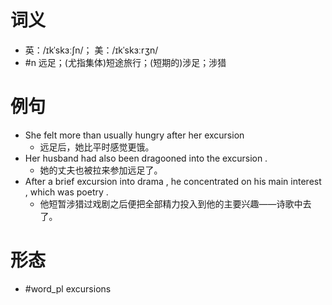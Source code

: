 # 词义
- 英：/ɪkˈskɜːʃn/； 美：/ɪkˈskɜːrʒn/
- #n 远足；(尤指集体)短途旅行；(短期的)涉足；涉猎
# 例句
- She felt more than usually hungry after her excursion
	- 远足后，她比平时感觉更饿。
- Her husband had also been dragooned into the excursion .
	- 她的丈夫也被拉来参加远足了。
- After a brief excursion into drama , he concentrated on his main interest , which was poetry .
	- 他短暂涉猎过戏剧之后便把全部精力投入到他的主要兴趣——诗歌中去了。
# 形态
- #word_pl excursions

